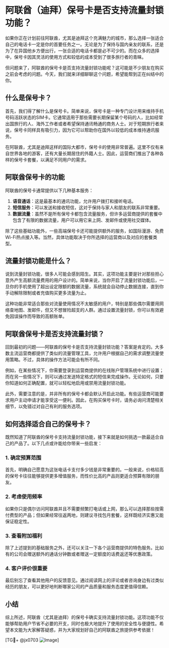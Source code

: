 # 阿联酋（迪拜）保号卡是否支持流量封锁功能？

如果你正在计划前往阿联酋，尤其是迪拜这个充满魅力的城市，那么选择一张适合自己的电话卡一定是你的首要任务之一。无论是为了保持与国内亲友的联系，还是为了在异国他乡方便出行，一张合适的电话卡都是必不可少的。而在众多的选择中，保号卡因其灵活的使用方式和较低的成本受到了很多旅行者的青睐。

但问题来了，阿联酋的保号卡是否支持流量封锁功能呢？这可能是不少朋友在购买之前会考虑的问题。今天，我们就来详细聊聊这个问题，希望能帮到正在纠结中的你。

## 什么是保号卡？

首先，我们得了解什么是保号卡。简单来说，保号卡是一种专门设计用来维持手机号码活跃状态的SIM卡。它通常适用于那些需要长期保留某个号码的人，比如经常出国旅行的人、海外工作者或者希望保持通讯畅通的商务人士。对于短期旅行者来说，保号卡同样具有吸引力，因为它可以帮助你在国外以较低的成本维持通讯服务。

在阿联酋，尤其是迪拜这样的国际大都市，保号卡的使用非常普遍。这里不仅有来自世界各地的游客，还有大量长期居住的外籍人士。因此，运营商们推出了各种各样的保号卡套餐，以满足不同用户的需求。

## 阿联酋保号卡的功能

阿联酋的保号卡通常提供以下几种基本服务：

1. **语音通话**：这是最基本的通讯功能，允许用户拨打和接听电话。
2. **短信服务**：可以发送和接收短信，这对于保持与家人和朋友的联系非常重要。
3. **数据流量**：虽然不是所有保号卡都包含流量服务，但许多运营商提供的套餐中包含了有限的数据流量，用户可以用它来上网、发邮件或使用社交媒体。

除了这些基础功能外，一些高端保号卡还可能提供额外的服务，如国际漫游、免费Wi-Fi热点接入等。当然，具体功能取决于你所选择的运营商以及对应的套餐类型。

## 流量封锁功能是什么？

说到流量封锁功能，很多人可能会感到陌生。其实，这项功能主要是针对那些担心意外产生高额流量费用的用户设计的。简单来说，当你开启了流量封锁功能后，一旦你的手机使用了超出设定限额的数据流量，系统就会自动停止数据连接，直到你手动解除限制或者充值购买更多流量为止。

这种功能非常适合那些对流量使用情况不太敏感的用户，特别是那些偶尔需要用网络查地图、发邮件，但又不想冒险超支的人群。通过设置流量封锁，你可以有效避免因误操作而导致的高额账单。

## 阿联酋保号卡是否支持流量封锁？

回到最初的问题——阿联酋的保号卡是否支持流量封锁功能？答案是肯定的。大多数主流运营商都提供了类似的流量管理工具，允许用户根据自己的需求调整流量使用策略。不过，具体的操作方法可能会有所不同。

例如，在某些情况下，你需要登录到运营商提供的在线账户管理系统中进行设置；而在另一些情况下，则可以通过发送特定格式的短信来完成操作。无论如何，只要你知道如何正确配置，就可以轻松地启用或禁用流量封锁功能。

此外，需要注意的是，并非所有的保号卡都会默认开启此功能。有些运营商可能要求用户主动申请才能享受这一便利。因此，在购买保号卡时，请务必询问清楚相关细节，以免错过对自己有利的服务选项。

## 如何选择适合自己的保号卡？

既然知道了阿联酋的保号卡支持流量封锁功能，接下来就是如何挑选一款最适合自己的产品了。以下几点或许能给你带来一些启发：

### 1. 确定预算范围
首先，明确自己愿意为这张电话卡支付多少钱是非常重要的。一般来说，价格较高的保号卡往往能够提供更多增值服务，而性价比高的产品则更适合预算有限的朋友。

### 2. 考虑使用频率
如果你只是偶尔访问阿联酋并且不需要频繁打电话或上网，那么可以选择那些按需付费型的产品；但如果经常往返两地，则建议寻找包月套餐，这样既经济实惠又能保证稳定性。

### 3. 查看附加福利
除了上述提到的基础服务之外，还可以关注一下各个运营商提供的特色服务。比如有的公司会赠送额外的通话分钟数或者赠送一定额度的话费返还等优惠政策。

### 4. 客户评价很重要
最后别忘了查看其他用户的反馈意见。通过阅读网上的评论或者咨询身边有过类似经历的朋友，可以更好地判断哪家公司的产品质量和服务态度更值得信赖。

## 小结

综上所述，阿联酋（尤其是迪拜）的保号卡确实支持流量封锁功能。这项功能不仅能够帮助用户节省不必要的开支，同时也极大地提升了使用的安全性与便捷性。希望本文能为大家解答疑惑，并为大家规划好自己的阿联酋之旅提供参考依据！

[TG💪+ @jx0703 ![Image](https://github.com/user-attachments/assets/dbca1d08-cadb-493c-b0ec-ad6f7a83f270)]